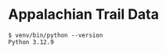 # Appalachian Trail Data

```console
$ venv/bin/python --version                       
Python 3.12.9
```